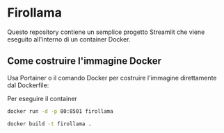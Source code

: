 # Firollama

Questo repository contiene un semplice progetto Streamlit che viene eseguito all'interno di un container Docker.

## Come costruire l'immagine Docker

Usa Portainer o il comando Docker per costruire l'immagine direttamente dal Dockerfile:

Per eseguire il container
```bash
docker run -d -p 80:8501 firollama

docker build -t firollama .



